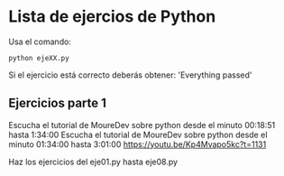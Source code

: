 # Lista de ejercios de Python

Usa el comando:
```
python ejeXX.py
```

Si el ejercicio está correcto deberás obtener: 'Everything passed'

## Ejercicios parte 1

Escucha el tutorial de MoureDev sobre python desde el minuto 00:18:51 hasta 1:34:00
Escucha el tutorial de MoureDev sobre python desde el minuto 01:34:00 hasta 3:01:00
https://youtu.be/Kp4Mvapo5kc?t=1131

Haz los ejercicios del eje01.py hasta eje08.py

